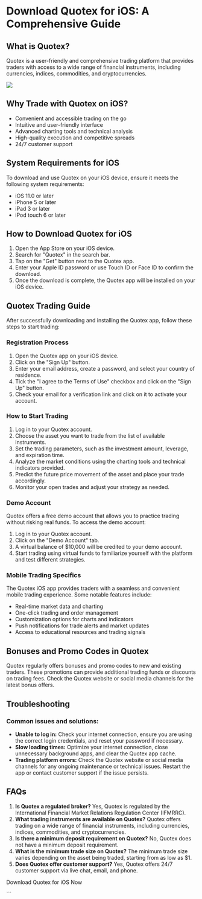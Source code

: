 # Download Quotex for iOS: A Comprehensive Guide

## What is Quotex?

Quotex is a user-friendly and comprehensive trading platform that
provides traders with access to a wide range of financial instruments,
including currencies, indices, commodities, and cryptocurrencies.

[![](https://static.quotex.io/files/10_en/300_250.jpg)](https://traff.sbs/brokerqxlid)

## Why Trade with Quotex on iOS?

-   Convenient and accessible trading on the go
-   Intuitive and user-friendly interface
-   Advanced charting tools and technical analysis
-   High-quality execution and competitive spreads
-   24/7 customer support

## System Requirements for iOS

To download and use Quotex on your iOS device, ensure it meets the
following system requirements:

-   iOS 11.0 or later
-   iPhone 5 or later
-   iPad 3 or later
-   iPod touch 6 or later

## How to Download Quotex for iOS

1.  Open the App Store on your iOS device.
2.  Search for "Quotex" in the search bar.
3.  Tap on the "Get" button next to the Quotex app.
4.  Enter your Apple ID password or use Touch ID or Face ID to confirm
    the download.
5.  Once the download is complete, the Quotex app will be installed on
    your iOS device.

## Quotex Trading Guide

After successfully downloading and installing the Quotex app, follow
these steps to start trading:

### Registration Process

1.  Open the Quotex app on your iOS device.
2.  Click on the "Sign Up" button.
3.  Enter your email address, create a password, and select your country
    of residence.
4.  Tick the "I agree to the Terms of Use" checkbox and click on
    the "Sign Up" button.
5.  Check your email for a verification link and click on it to activate
    your account.

### How to Start Trading

1.  Log in to your Quotex account.
2.  Choose the asset you want to trade from the list of available
    instruments.
3.  Set the trading parameters, such as the investment amount, leverage,
    and expiration time.
4.  Analyze the market conditions using the charting tools and technical
    indicators provided.
5.  Predict the future price movement of the asset and place your trade
    accordingly.
6.  Monitor your open trades and adjust your strategy as needed.

### Demo Account

Quotex offers a free demo account that allows you to practice trading
without risking real funds. To access the demo account:

1.  Log in to your Quotex account.
2.  Click on the "Demo Account" tab.
3.  A virtual balance of \$10,000 will be credited to your demo account.
4.  Start trading using virtual funds to familiarize yourself with the
    platform and test different strategies.

### Mobile Trading Specifics

The Quotex iOS app provides traders with a seamless and convenient
mobile trading experience. Some notable features include:

-   Real-time market data and charting
-   One-click trading and order management
-   Customization options for charts and indicators
-   Push notifications for trade alerts and market updates
-   Access to educational resources and trading signals

## Bonuses and Promo Codes in Quotex

Quotex regularly offers bonuses and promo codes to new and existing
traders. These promotions can provide additional trading funds or
discounts on trading fees. Check the Quotex website or social media
channels for the latest bonus offers.

## Troubleshooting

### Common issues and solutions:

-   **Unable to log in:** Check your internet connection, ensure you are
    using the correct login credentials, and reset your password if
    necessary.
-   **Slow loading times:** Optimize your internet connection, close
    unnecessary background apps, and clear the Quotex app cache.
-   **Trading platform errors:** Check the Quotex website or social
    media channels for any ongoing maintenance or technical issues.
    Restart the app or contact customer support if the issue persists.

## FAQs

1.  **Is Quotex a regulated broker?** Yes, Quotex is regulated by the
    International Financial Market Relations Regulation Center (IFMRRC).
2.  **What trading instruments are available on Quotex?** Quotex offers
    trading on a wide range of financial instruments, including
    currencies, indices, commodities, and cryptocurrencies.
3.  **Is there a minimum deposit requirement on Quotex?** No, Quotex
    does not have a minimum deposit requirement.
4.  **What is the minimum trade size on Quotex?** The minimum trade size
    varies depending on the asset being traded, starting from as low as
    \$1.
5.  **Does Quotex offer customer support?** Yes, Quotex offers 24/7
    customer support via live chat, email, and phone.

Download Quotex for iOS Now

\`\`\`


